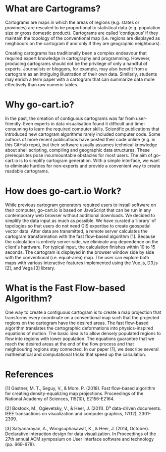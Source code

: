 # What are Cartograms?

Cartograms are maps in which the areas of regions (e.g. states or provinces) are rescaled to be proportional to statistical data (e.g. population size or gross domestic product). Cartograms are called ‘contiguous’ if they maintain the topology of the conventional map (i.e. regions are displayed as neighbours on the cartogram if and only if they are geographic neighbours).

Creating cartograms has traditionally been a complex endeavour that required expert knowledge in cartography and programming. However, producing cartograms should not be the privilege of only a handful of experts. Journalists or bloggers, for example, may also benefit from a cartogram as an intriguing illustration of their own data. Similarly, students may enrich a term paper with a cartogram that can summarize data more effectively than raw numeric tables.

# Why go-cart.io?

In the past, the creation of contiguous cartograms was far from user-friendly. Even experts in data visualisation found it difficult and time-consuming to learn the required computer skills. Scientific publications that introduced new cartogram algorithms rarely included computer code. Some authors of more recent publications have posted their code online (e.g. in this GitHub repo), but their software usually assumes technical knowledge about shell scripting, compiling and geographic data structures. These prerequisites pose insurmountable obstacles for most users. The aim of go-cart.io is to simplify cartogram generation. With a simple interface, we want to eliminate hurdles for non-experts and provide a convenient way to create readable cartograms.

# How does go-cart.io Work?

While previous cartogram generators required users to install software on their computer, go-cart.io is based on JavaScript that can be run in any contemporary web browser without additional downloads. We decided to simplify the data input as much as possible. We have curated a ‘library’ of topologies so that users do not need GIS expertise to create geospatial vector data. After data are transmitted, a remote server calculates the cartogram transformation with the fast flow-based algorithm [1]. Because the calculation is entirely server-side, we eliminate any dependence on the client's hardware. For typical input, the calculation finishes within 10 to 15 seconds. The cartogram is displayed in the browser window side by side with the conventional (i.e. equal-area) map. The user can explore both maps with various interactive features implemented using the Vue.js, D3.js [2], and Vega [3] library.

# What is the Fast Flow-based Algorithm?

One way to create a contiguous cartogram is to create a map projection that transforms every coordinate on a conventional map such that the projected regions on the cartogram have the desired areas. The fast flow-based algorithm translates the cartographic deformations into physics-inspired equations of motion. The basic idea is to allow densely populated regions to flow into regions with lower population. The equations guarantee that we reach the desired areas at the end of the flow process and that neighbouring regions stay connected. In our paper [1], we describe several mathematical and computational tricks that speed up the calculation.

# References

[1] Gastner, M. T., Seguy, V., & More, P. (2018). Fast flow-based algorithm for creating density-equalizing map projections. Proceedings of the National Academy of Sciences, 115(10), E2156-E2164.

[2] Bostock, M., Ogievetsky, V., & Heer, J. (2011). D³ data-driven documents. IEEE transactions on visualization and computer graphics, 17(12), 2301-2309.

[3] Satyanarayan, A., Wongsuphasawat, K., & Heer, J. (2014, October). Declarative interaction design for data visualization. In Proceedings of the 27th annual ACM symposium on User interface software and technology (pp. 669-678).
